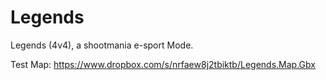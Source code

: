 Legends
=======

Legends (4v4), a shootmania e-sport Mode.


Test Map:
https://www.dropbox.com/s/nrfaew8j2tbiktb/Legends.Map.Gbx
